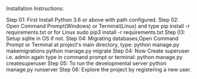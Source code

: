  
Installation Instructions:

Step 01: First Install Python 3.6 or above with path configured.
Step 02: Open Command Prompt(Windows) or Terminal(Linux) and type
         pip install -r requirements.txt
         or for Linux
         sudo pip3 install -r requirements.txt
Step 03: Setup sqlite in OS if not.
Step 04: Migrating databases,Open Command Prompt or Terminal at project's main directory, type:
         python manage.py makemigrations
         python manage.py migrate
Step 04: Now Create superuser i.e. admin again type in command prompt or terminal:
         python manage.py createsuperuser
Step 05: To run the developmental server
         python manage.py runserver
Step 06: Explore the project by registering a new user.
